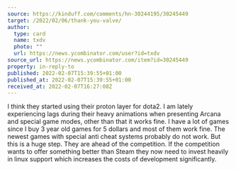```yaml
---
source: https://kinduff.com/comments/hn-30244195/30245449
target: /2022/02/06/thank-you-valve/
author:
  type: card
  name: txdv
  photo: ""
  url: https://news.ycombinator.com/user?id=txdv
source_url: https://news.ycombinator.com/item?id=30245449
property: in-reply-to
published: 2022-02-07T15:39:55+01:00
published_at: 2022-02-07T15:39:55+01:00
received_at: 2022-02-07T16:27:08Z
---
```


I think they started using their proton layer for dota2. I am lately experiencing lags during their heavy animations when presenting Arcana and special game modes, other than that it works fine. I have a lot of games since I buy 3 year old games for 5 dollars and most of them work fine. The newest games with special anti cheat systems probably do not work.
But this is a huge step. They are ahead of the competition. If the competition wants to offer something better than Steam they now need to invest heavily in linux support which increases the costs of development significantly.